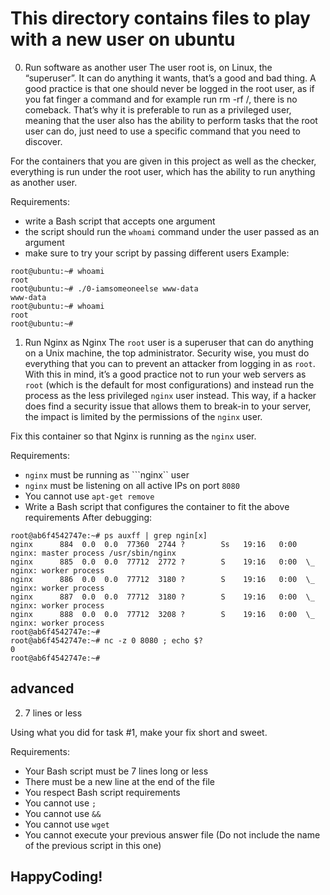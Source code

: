 # This directory contains files to play with a new user on ubuntu

0. Run software as another user
The user root is, on Linux, the “superuser”. It can do anything it wants, that’s a good and bad thing. A good practice is that one should never be logged in the root user, as if you fat finger a command and for example run rm -rf /, there is no comeback. That’s why it is preferable to run as a privileged user, meaning that the user also has the ability to perform tasks that the root user can do, just need to use a specific command that you need to discover.

For the containers that you are given in this project as well as the checker, everything is run under the root user, which has the ability to run anything as another user.

Requirements:

- write a Bash script that accepts one argument
- the script should run the ``whoami`` command under the user passed as an argument
- make sure to try your script by passing different users
Example:
```
root@ubuntu:~# whoami
root
root@ubuntu:~# ./0-iamsomeoneelse www-data
www-data
root@ubuntu:~# whoami
root
root@ubuntu:~#
```


1. Run Nginx as Nginx
The ```root``` user is a superuser that can do anything on a Unix machine, the top administrator. Security wise, you must do everything that you can to prevent an attacker from logging in as ```root```. With this in mind, it’s a good practice not to run your web servers as ```root``` (which is the default for most configurations) and instead run the process as the less privileged ```nginx``` user instead. This way, if a hacker does find a security issue that allows them to break-in to your server, the impact is limited by the permissions of the ```nginx``` user.

Fix this container so that Nginx is running as the ```nginx``` user.

Requirements:

- ```nginx``` must be running as ```nginx`` user
- ```nginx``` must be listening on all active IPs on port ```8080```
- You cannot use ```apt-get remove```
- Write a Bash script that configures the container to fit the above requirements
After debugging:
```
root@ab6f4542747e:~# ps auxff | grep ngin[x]
nginx      884  0.0  0.0  77360  2744 ?        Ss   19:16   0:00 nginx: master process /usr/sbin/nginx
nginx      885  0.0  0.0  77712  2772 ?        S    19:16   0:00  \_ nginx: worker process
nginx      886  0.0  0.0  77712  3180 ?        S    19:16   0:00  \_ nginx: worker process
nginx      887  0.0  0.0  77712  3180 ?        S    19:16   0:00  \_ nginx: worker process
nginx      888  0.0  0.0  77712  3208 ?        S    19:16   0:00  \_ nginx: worker process
root@ab6f4542747e:~#
root@ab6f4542747e:~# nc -z 0 8080 ; echo $?
0
root@ab6f4542747e:~#
```


## advanced
2. 7 lines or less

Using what you did for task #1, make your fix short and sweet.

Requirements:

- Your Bash script must be 7 lines long or less
- There must be a new line at the end of the file
- You respect Bash script requirements
- You cannot use ``;``
- You cannot use ``&&``
- You cannot use ``wget``
- You cannot execute your previous answer file (Do not include the name of the previous script in this one)


## HappyCoding!

